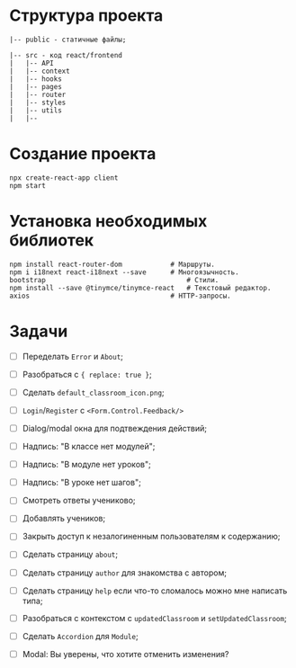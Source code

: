 # Структура проекта

```
|-- public - статичные файлы;

|-- src - код react/frontend
|   |-- API
|   |-- context
|   |-- hooks
|   |-- pages
|   |-- router
|   |-- styles
|   |-- utils
|   |-- 

```

# Создание проекта

```
npx create-react-app client
npm start
```

# Установка необходимых библиотек

```
npm install react-router-dom            # Маршруты.
npm i i18next react-i18next --save      # Многоязычность.
bootstrap                                   # Стили.
npm install --save @tinymce/tinymce-react   # Текстовый редактор.
axios                                   # HTTP-запросы.
```

# Задачи

- [ ] Переделать `Error` и `About`;
- [ ] Разобраться с `{ replace: true }`;
- [ ] Сделать `default_classroom_icon.png`;

- [ ] `Login`/`Register` с `<Form.Control.Feedback/>`
- [ ] Dialog/modal окна для подтвеждения действий;
- [ ] Надпись: "В классе нет модулей";
- [ ] Надпись: "В модуле нет уроков";
- [ ] Надпись: "В уроке нет шагов";
- [ ] Смотреть ответы учениково;
- [ ] Добавлять учеников;
- [ ] Закрыть доступ к незалогиненным пользователям к содержанию;
- [ ] Сделать страницу `about`;
- [ ] Сделать страницу `author` для знакомства с автором;
- [ ] Сделать страницу `help` если что-то сломалось можно мне написать типа;
- [ ] Разобраться с контекстом с `updatedClassroom` и `setUpdatedClassroom`;
- [ ] Сделать `Accordion` для `Module`;
- [ ] Modal: Вы уверены, что хотите отменить изменения?